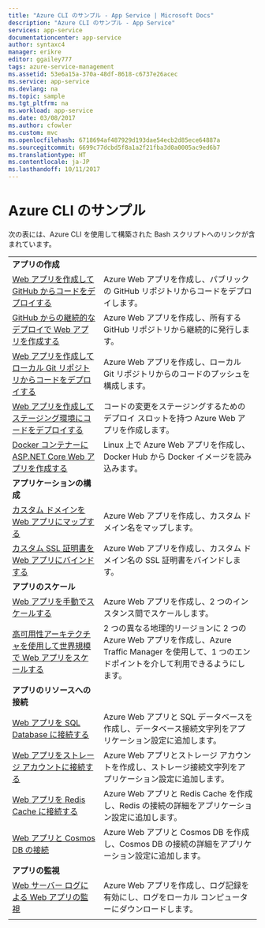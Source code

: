 ```yaml
---
title: "Azure CLI のサンプル - App Service | Microsoft Docs"
description: "Azure CLI のサンプル - App Service"
services: app-service
documentationcenter: app-service
author: syntaxc4
manager: erikre
editor: ggailey777
tags: azure-service-management
ms.assetid: 53e6a15a-370a-48df-8618-c6737e26acec
ms.service: app-service
ms.devlang: na
ms.topic: sample
ms.tgt_pltfrm: na
ms.workload: app-service
ms.date: 03/08/2017
ms.author: cfowler
ms.custom: mvc
ms.openlocfilehash: 6718694af487929d193dae54ecb2d85ece64887a
ms.sourcegitcommit: 6699c77dcbd5f8a1a2f21fba3d0a0005ac9ed6b7
ms.translationtype: HT
ms.contentlocale: ja-JP
ms.lasthandoff: 10/11/2017
---
```

# <a name="azure-cli-samples"></a>Azure CLI のサンプル

次の表には、Azure CLI を使用して構築された Bash スクリプトへのリンクが含まれています。

| | |
|-|-|
|**アプリの作成**||
| [Web アプリを作成して GitHub からコードをデプロイする](./scripts/app-service-cli-deploy-github.md?toc=%2fcli%2fazure%2ftoc.json)| Azure Web アプリを作成し、パブリックの GitHub リポジトリからコードをデプロイします。 |
| [GitHub からの継続的なデプロイで Web アプリを作成する](./scripts/app-service-cli-continuous-deployment-github.md?toc=%2fcli%2fazure%2ftoc.json)| Azure Web アプリを作成し、所有する GitHub リポジトリから継続的に発行します。 |
| [Web アプリを作成してローカル Git リポジトリからコードをデプロイする](./scripts/app-service-cli-deploy-local-git.md?toc=%2fcli%2fazure%2ftoc.json) | Azure Web アプリを作成し、ローカル Git リポジトリからのコードのプッシュを構成します。 |
| [Web アプリを作成してステージング環境にコードをデプロイする](./scripts/app-service-cli-deploy-staging-environment.md?toc=%2fcli%2fazure%2ftoc.json) | コードの変更をステージングするためのデプロイ スロットを持つ Azure Web アプリを作成します。 |
| [Docker コンテナーに ASP.NET Core Web アプリを作成する](./scripts/app-service-cli-linux-docker-aspnetcore.md?toc=%2fcli%2fazure%2ftoc.json)| Linux 上で Azure Web アプリを作成し、Docker Hub から Docker イメージを読み込みます。 |
|**アプリケーションの構成**||
| [カスタム ドメインを Web アプリにマップする](./scripts/app-service-cli-configure-custom-domain.md?toc=%2fcli%2fazure%2ftoc.json)| Azure Web アプリを作成し、カスタム ドメイン名をマップします。 |
| [カスタム SSL 証明書を Web アプリにバインドする](./scripts/app-service-cli-configure-ssl-certificate.md?toc=%2fcli%2fazure%2ftoc.json)| Azure Web アプリを作成し、カスタム ドメイン名の SSL 証明書をバインドします。 |
|**アプリのスケール**||
| [Web アプリを手動でスケールする](./scripts/app-service-cli-scale-manual.md?toc=%2fcli%2fazure%2ftoc.json) | Azure Web アプリを作成し、2 つのインスタンス間でスケールします。 |
| [高可用性アーキテクチャを使用して世界規模で Web アプリをスケールする](./scripts/app-service-cli-scale-high-availability.md?toc=%2fcli%2fazure%2ftoc.json) | 2 つの異なる地理的リージョンに 2 つの Azure Web アプリを作成し、Azure Traffic Manager を使用して、1 つのエンドポイントを介して利用できるようにします。 |
|**アプリのリソースへの接続**||
| [Web アプリを SQL Database に接続する](./scripts/app-service-cli-app-service-sql.md?toc=%2fcli%2fazure%2ftoc.json)| Azure Web アプリと SQL データベースを作成し、データベース接続文字列をアプリケーション設定に追加します。 |
| [Web アプリをストレージ アカウントに接続する](./scripts/app-service-cli-app-service-storage.md?toc=%2fcli%2fazure%2ftoc.json)| Azure Web アプリとストレージ アカウントを作成し、ストレージ接続文字列をアプリケーション設定に追加します。 |
| [Web アプリを Redis Cache に接続する](./scripts/app-service-cli-app-service-redis.md?toc=%2fcli%2fazure%2ftoc.json) | Azure Web アプリと Redis Cache を作成し、Redis の接続の詳細をアプリケーション設定に追加します。 |
| [Web アプリと Cosmos DB の接続](./scripts/app-service-cli-app-service-documentdb.md?toc=%2fcli%2fazure%2ftoc.json) | Azure Web アプリと Cosmos DB を作成し、Cosmos DB の接続の詳細をアプリケーション設定に追加します。 |
|**アプリの監視**||
| [Web サーバー ログによる Web アプリの監視](./scripts/app-service-cli-monitor.md?toc=%2fcli%2fazure%2ftoc.json) | Azure Web アプリを作成し、ログ記録を有効にし、ログをローカル コンピューターにダウンロードします。 |
| | |